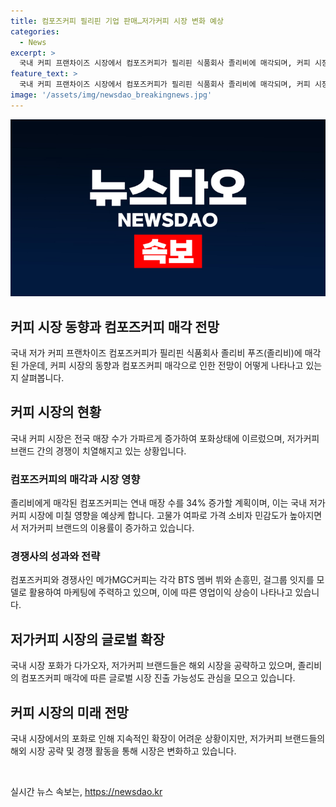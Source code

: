 ```yaml
---
title: 컴포즈커피 필리핀 기업 판매…저가커피 시장 변화 예상
categories:
  - News
excerpt: >
  국내 커피 프랜차이즈 시장에서 컴포즈커피가 필리핀 식품회사 졸리비에 매각되며, 커피 시장에 영향을 미칠 전망이다. 컴포즈커피의 매장 수가 늘어나는 가운데 전체 커피 프랜차이즈 이용률이 감소하고, 저가커피 브랜드의 이용률은 증가하는 추세다. 이에 따라 저가커피 시장이 포화 상태에 이르렀으며, 컴포즈커피의 확장 계획과 경쟁사들의 대응이 주목받고 있다. 공정위 통계에 따르면 국내 저가커피 브랜드의 매장 수가 증가하며, 시장 포화가 다가오자 해외 시장을 공략하는 움직임도 나타났다. 이에 따라 커피 시장에서의 치열한 경쟁이 예상된다.
feature_text: >
  국내 커피 프랜차이즈 시장에서 컴포즈커피가 필리핀 식품회사 졸리비에 매각되며, 커피 시장에 영향을 미칠 전망이다. 컴포즈커피의 매장 수가 늘어나는 가운데 전체 커피 프랜차이즈 이용률이 감소하고, 저가커피 브랜드의 이용률은 증가하는 추세다. 이에 따라 저가커피 시장이 포화 상태에 이르렀으며, 컴포즈커피의 확장 계획과 경쟁사들의 대응이 주목받고 있다. 공정위 통계에 따르면 국내 저가커피 브랜드의 매장 수가 증가하며, 시장 포화가 다가오자 해외 시장을 공략하는 움직임도 나타났다. 이에 따라 커피 시장에서의 치열한 경쟁이 예상된다.
image: '/assets/img/newsdao_breakingnews.jpg'
---
```


<p><img src="/assets/img/newsdao_breakingnews.jpg" alt="implanttips 속보" /></p>

<h2 data-ke-size="size26">커피 시장 동향과 컴포즈커피 매각 전망</h2>

<p data-ke-size="size16">국내 저가 커피 프랜차이즈 컴포즈커피가 필리핀 식품회사 졸리비 푸즈(졸리비)에 매각된 가운데, 커피 시장의 동향과 컴포즈커피 매각으로 인한 전망이 어떻게 나타나고 있는지 살펴봅니다.</p>

<h2 data-ke-size="size24">커피 시장의 현황</h2>

<p data-ke-size="size16">국내 커피 시장은 전국 매장 수가 가파르게 증가하여 포화상태에 이르렀으며, 저가커피 브랜드 간의 경쟁이 치열해지고 있는 상황입니다.</p>

<h3>컴포즈커피의 매각과 시장 영향</h3>

<p data-ke-size="size16">졸리비에게 매각된 컴포즈커피는 연내 매장 수를 34% 증가할 계획이며, 이는 국내 저가커피 시장에 미칠 영향을 예상케 합니다. 고물가 여파로 가격 소비자 민감도가 높아지면서 저가커피 브랜드의 이용률이 증가하고 있습니다.</p>

<h3>경쟁사의 성과와 전략</h3>

<p data-ke-size="size16">컴포즈커피와 경쟁사인 메가MGC커피는 각각 BTS 멤버 뷔와 손흥민, 걸그룹 잇지를 모델로 활용하여 마케팅에 주력하고 있으며, 이에 따른 영업이익 상승이 나타나고 있습니다.</p>

<h2 data-ke-size="size24">저가커피 시장의 글로벌 확장</h2>

<p data-ke-size="size16">국내 시장 포화가 다가오자, 저가커피 브랜드들은 해외 시장을 공략하고 있으며, 졸리비의 컴포즈커피 매각에 따른 글로벌 시장 진출 가능성도 관심을 모으고 있습니다.</p>

<h2 data-ke-size="size24">커피 시장의 미래 전망</h2>

<p data-ke-size="size16">국내 시장에서의 포화로 인해 지속적인 확장이 어려운 상황이지만, 저가커피 브랜드들의 해외 시장 공략 및 경쟁 활동을 통해 시장은 변화하고 있습니다.</p>

<p data-ke-size="size16">&nbsp;</p>
실시간 뉴스 속보는, <a href="https://newsdao.kr" rel="dofollow">https://newsdao.kr</a>


